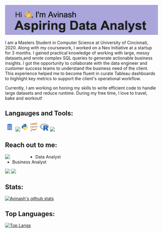 <img src="https://github.com/avinashsreeram/avinashsreeram/blob/main/header.png" alt="Avinash Sreeram Data Analyst">


I am a Masters Student in Computer Science at University of Cincinnati, 2020. Along with my coursework, I worked on a Neo Initiative at a startup for 3 months. I gained practical knowledge of working with large, messy datasets,and wrote complex SQL queries to generate actionable business insights. I got the opportunity to collaborate with the data engineer and customer success teams to understand the business need of the client. This experience helped me to become fluent in curate Tableau dashboards to highlight key metrics to support the client's operational workflow. 

Currently, I am working on honing my skills to write efficient code to handle large datasets and reduce runtime. During my free time, 
I love to travel, bake and workout! 

## Langauges and Tools:
<img src="https://raw.githubusercontent.com/github/explore/80688e429a7d4ef2fca1e82350fe8e3517d3494d/topics/sql/sql.png" width="30px"> <img src="https://camo.githubusercontent.com/aafe1db72036d55f9dcc0346977bef0cb17ef2aa/68747470733a2f2f77696e646f77732d312e636f6d2f77702d636f6e74656e742f75706c6f6164732f323031392f30392f5461626c6561752d4465736b746f702d49636f6e2e706e67" width="30px"><img src= "https://raw.githubusercontent.com/github/explore/80688e429a7d4ef2fca1e82350fe8e3517d3494d/topics/python/python.png" width="30px"><img src="https://raw.githubusercontent.com/github/explore/80688e429a7d4ef2fca1e82350fe8e3517d3494d/topics/jupyter-notebook/jupyter-notebook.png" width="30px"> <img src="https://raw.githubusercontent.com/github/explore/80688e429a7d4ef2fca1e82350fe8e3517d3494d/topics/r/r.png" width="30px"> <img src="https://camo.githubusercontent.com/d2f425b4317daf554a6759dc3ad55793ec618ee7/68747470733a2f2f7062732e7477696d672e636f6d2f70726f66696c655f696d616765732f3639313932323136383635343030383332302f506d6d6d485f53302e706e67" width="30px">

## Reach out to me: 
<img align='left' src="https://github.com/M0nica/M0nica/blob/main/octomonica/m0nica-octocat-rotating.gif" width = "100px"> 
 <ul> <li>Data Analyst</li> <li>Business Analyst</li> 
  </ul>
<a href='https://www.linkedin.com/in/avinashsn/'> <img src="https://www.freepnglogos.com/uploads/linkedin-blue-style-logo-png-0.png" width="30px"></a> <a href="mailto:nandikam@mail.uc.edu"><img src="https://www.freepnglogos.com/uploads/logo-gmail-png/logo-gmail-png-gmail-icon-download-png-and-vector-1.png" width="30px"> </a>

## Stats:
[![Avinash's github stats](https://github-readme-stats.vercel.app/api?username=avinashsreeram&show_icons=true&theme=radical)](https://github.com/avinashsreeram/github-readme-stats)

## Top Languages: 
[![Top Langs](https://github-readme-stats.vercel.app/api/top-langs/?username=apurvashekhar&layout=compact)](https://github.com/apurvashekhar/github-readme-stats)
